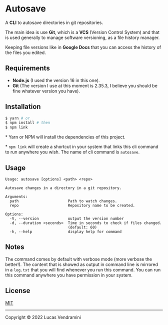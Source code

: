 # Autosave

A **CLI** to autosave directories in git repositories.

The main idea is use **Git**, which is a **VCS** (Version Control System) and that is used generally to manage software versioning, as a file history manager.

Keeping file versions like in **Google Docs** that you can access the history of the files you edited.

## Requirements

-   **Node.js** (I used the version 16 in this one).
-   **Git** (The version I use at this moment is 2.35.3, I believe you should be fine whatever version you have).

## Installation

```bash
$ yarn # or
$ npm install # then
$ npm link
```

\* Yarn or NPM will install the dependencies of this project.

\* `npm link` will create a shortcut in your system that links this cli command to run anywhere you wish. The name of cli command is `autosave`.

## Usage

```
Usage: autosave [options] <path> <repo>

Autosave changes in a directory in a git repository.

Arguments:
  path                      Path to watch changes.
  repo                      Repository name to be created.

Options:
  -V, --version             output the version number
  -d, --duration <seconds>  Time in seconds to check if files changed.
                            (default: 60)
  -h, --help                display help for command

```

## Notes

The command comes by default with verbose mode (more verbose the better!). The content that is showed as output in command line is mirrored in a `log.txt` that you will find whenever you run this command. You can run this command anywhere you have permission in your system.

## License

[MIT](https://opensource.org/licenses/MIT)

---

Copyright &copy; 2022 Lucas Vendramini
